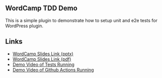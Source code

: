 ## WordCamp TDD Demo
This is a simple plugin to demonstrate how to setup unit and e2e tests for WordPress plugin.

## Links
- [WordCamp Slides Link (pptx)](./materials/wordcamp-tdd.pptx)
- [WordCamp Slides Link (pdf)](./materials/wordcamp-tdd.pdf)
- [Demo Video of Tests Running](./materials/run_tests.mp4)
- [Demo Video of Github Actions Running](./materials/github_actions.mp4)

